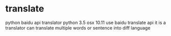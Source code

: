 # translate
python baidu api translator
python 3.5 
osx 10.11 
use baidu translate api 
it is a translator can translate multiple words or sentence into diff language 


